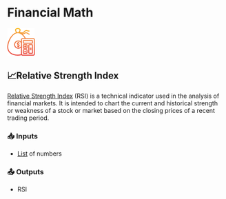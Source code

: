 # Financial Math

![Perform financial math operations.](../../.gitbook/assets/financial_math.png)

## 📈Relative Strength Index

[Relative Strength Index](https://en.wikipedia.org/wiki/Relative_strength_index) \(RSI\) is a technical indicator used in the analysis of financial markets. It is intended to chart the current and historical strength or weakness of a stock or market based on the closing prices of a recent trading period.

### 📥 Inputs

* [List](../../getting_started/variables.md#lists) of numbers

### 📤 Outputs

* RSI

